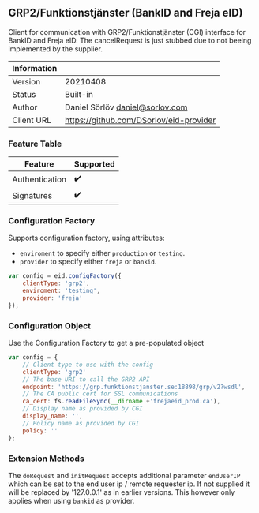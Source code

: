 ## GRP2/Funktionstjänster (BankID and Freja eID)

Client for communication with GRP2/Funktionstjänster (CGI) interface for BankID and Freja eID.
The cancelRequest is just stubbed due to not beeing implemented by the supplier.



| Information |   |
| --- | --- |
| Version | 20210408 |
| Status | Built-in |
| Author | Daniel Sörlöv <daniel@sorlov.com> |
| Client URL | https://github.com/DSorlov/eid-provider |

### Feature Table

| Feature | Supported |
| --- | --- |
| Authentication | :heavy_check_mark: |
| Signatures | :heavy_check_mark: |

### Configuration Factory

Supports configuration factory, using attributes:

* `enviroment` to specify either `production` or `testing`.
* `provider` to specify either `freja` or `bankid`.

```javascript
var config = eid.configFactory({
    clientType: 'grp2',
    enviroment: 'testing',
    provider: 'freja'
});
```

### Configuration Object

Use the Configuration Factory to get a pre-populated object

```javascript
var config = {
    // Client type to use with the config
    clientType: 'grp2'   
    // The base URI to call the GRP2 API
    endpoint: 'https://grp.funktionstjanster.se:18898/grp/v2?wsdl',
    // The CA public cert for SSL communications
    ca_cert: fs.readFileSync(__dirname +'frejaeid_prod.ca'),
    // Display name as provided by CGI
    display_name: '',
    // Policy name as provided by CGI
    policy: ''
};
```

### Extension Methods

The `doRequest` and `initRequest` accepts additional parameter `endUserIP` which can be set to the end user ip / remote requester ip. If not supplied it will be replaced by '127.0.0.1' as in earlier versions. This however only applies when using `bankid` as provider.